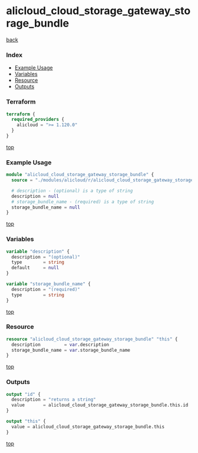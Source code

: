 # alicloud_cloud_storage_gateway_storage_bundle

[back](../alicloud.md)

### Index

- [Example Usage](#example-usage)
- [Variables](#variables)
- [Resource](#resource)
- [Outputs](#outputs)

### Terraform

```terraform
terraform {
  required_providers {
    alicloud = ">= 1.120.0"
  }
}
```

[top](#index)

### Example Usage

```terraform
module "alicloud_cloud_storage_gateway_storage_bundle" {
  source = "./modules/alicloud/r/alicloud_cloud_storage_gateway_storage_bundle"

  # description - (optional) is a type of string
  description = null
  # storage_bundle_name - (required) is a type of string
  storage_bundle_name = null
}
```

[top](#index)

### Variables

```terraform
variable "description" {
  description = "(optional)"
  type        = string
  default     = null
}

variable "storage_bundle_name" {
  description = "(required)"
  type        = string
}
```

[top](#index)

### Resource

```terraform
resource "alicloud_cloud_storage_gateway_storage_bundle" "this" {
  description         = var.description
  storage_bundle_name = var.storage_bundle_name
}
```

[top](#index)

### Outputs

```terraform
output "id" {
  description = "returns a string"
  value       = alicloud_cloud_storage_gateway_storage_bundle.this.id
}

output "this" {
  value = alicloud_cloud_storage_gateway_storage_bundle.this
}
```

[top](#index)